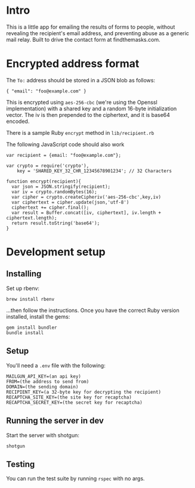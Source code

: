 # Intro

This is a little app for emailing the results of forms to people, without
revealing the recipient's email address, and preventing abuse as a generic
mail relay. Built to drive the contact form at findthemasks.com.

# Encrypted address format

The `To:` address should be stored in a JSON blob as follows:

    { "email": "foo@example.com" }

This is encrypted using `aes-256-cbc` (we're using the Openssl implementation)
with a shared key and a random 16-byte initialization vector. The iv is then
prepended to the ciphertext, and it is base64 encoded.

There is a sample Ruby `encrypt` method in `lib/recipient.rb`

The following JavaScript code should also work

    var recipient = {email: "foo@example.com"};

    var crypto = require('crypto'),
        key = 'SHARED_KEY_32_CHR_12345678901234'; // 32 Characters

    function encrypt(recipient){
      var json = JSON.stringify(recipient);
      var iv = crypto.randomBytes(16);
      var cipher = crypto.createCipheriv('aes-256-cbc',key,iv)
      var ciphertext = cipher.update(json,'utf-8')
      ciphertext += cipher.final();
      var result = Buffer.concat([iv, ciphertext], iv.length + ciphertext.length);
      return result.toString('base64');
    }

# Development setup

## Installing

Set up rbenv:

    brew install rbenv

...then follow the instructions. Once you have the correct Ruby version
installed, install the gems:

    gem install bundler
    bundle install

## Setup

You'll need a `.env` file with the following:

    MAILGUN_API_KEY=(an api key)
    FROM=(the address to send from)
    DOMAIN=(the sending domain)
    RECIPIENT_KEY=(a 32-byte key for decrypting the recipient)
    RECAPTCHA_SITE_KEY=(the site key for recaptcha)
    RECAPTCHA_SECRET_KEY=(the secret key for recaptcha)

## Running the server in dev

Start the server with shotgun:

    shotgun

## Testing

You can run the test suite by running `rspec` with no args.
